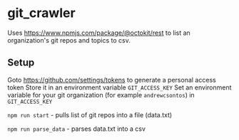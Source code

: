 # git_crawler
Uses https://www.npmjs.com/package/@octokit/rest to list an organization's git repos and topics to csv.

## Setup
Goto https://github.com/settings/tokens to generate a personal access token
Store it in an environment variable `GIT_ACCESS_KEY`
Set an environment variable for your git organization (for example `andrewcsontos`) in `GIT_ACCESS_KEY`

`npm run start` - pulls list of git repos into a file (data.txt)

`npm run parse_data` - parses data.txt into a csv

